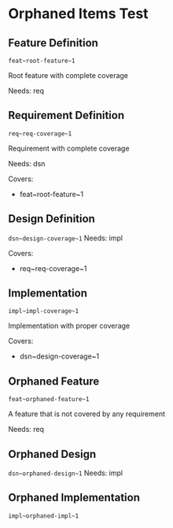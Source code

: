 # Orphaned Items Test

## Feature Definition 
`feat~root-feature~1`

Root feature with complete coverage

Needs: req

## Requirement Definition
`req~req-coverage~1`

Requirement with complete coverage

Needs: dsn

Covers: 
- feat~root-feature~1

## Design Definition
`dsn~design-coverage~1`
Needs: impl

Covers:
- req~req-coverage~1

## Implementation
`impl~impl-coverage~1`

Implementation with proper coverage

Covers:
- dsn~design-coverage~1

## Orphaned Feature 
`feat~orphaned-feature~1`

A feature that is not covered by any requirement

Needs: req

## Orphaned Design
`dsn~orphaned-design~1`
Needs: impl

## Orphaned Implementation
`impl~orphaned-impl~1`